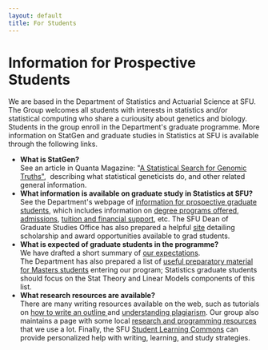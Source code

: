 ```yaml
---
layout: default
title: For Students
---
```

# Information for Prospective Students

We are based in the Department of Statistics and Actuarial Science at SFU. 
The Group welcomes all students with interests in statistics and/or statistical computing who share a curiousity about genetics and biology. 
Students in the group enroll in the Department's graduate programme.
More information on StatGen and graduate studies in Statistics at SFU is available through the following links.


* **What is StatGen?** <br>
See an article in Quanta Magazine: &quot;<a href="https://www.quantamagazine.org/barbara-engelhardts-statistical-search-for-genomic-truths-20180227/" target="_blank">A Statistical Search for Genomic Truths&quot;</a>,&nbsp; describing what statistical geneticists do, and other related general information.
* **What information is available on graduate study in Statistics at SFU?** <br>
See the Department's webpage of <a href="https://www.sfu.ca/stat-actsci/graduate/prospective-students.html">information for prospective graduate students</a>, which includes information on <a href="https://www.sfu.ca/stat-actsci/graduate/prospective-students/graduate-degree-programs.html">degree programs offered</a>, <a href="https://www.sfu.ca/stat-actsci/graduate/prospective-students/admissions.html">admissions</a>, <a href="https://www.sfu.ca/stat-actsci/graduate/prospective-students/financial-support.html">tuition and financial support</a>, etc. The SFU Dean of Graduate Studies Office has also prepared a helpful <a href="https://www.sfu.ca/gradstudies/awards-funding.html">site</a> detailing scholarship and award opportunities available to grad students.
* **What is expected of graduate students in the programme?** <br>
We have drafted a short summary of <a href="/forstudents/expectations.html">our expectations</a>.<br>
The Department has also prepared a list of <a href="https://www.sfu.ca/content/dam/sfu/stat-actsci/Graduate/prepstat.pdf">useful preparatory material for Masters students</a> entering our program; Statistics graduate students should focus on the Stat Theory and Linear Models components of this list.
* **What research resources are available?**<br>
There are many writing resources available on the web, such as tutorials on <a href="http://www.essaywritinghelp.com/outline.htm">how to write an outline </a> and <a href="https://canvas.sfu.ca/courses/15986">understanding plagiarism</a>. Our group also maintains a page with some local <a href="resources.html">research and programming resources</a> that we use a lot. Finally, the SFU <a href="http://learningcommons.sfu.ca/">Student Learning Commons</a> can provide personalized help with writing, learning, and study strategies.


